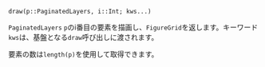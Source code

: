 ```
draw(p::PaginatedLayers, i::Int; kws...)
```

`PaginatedLayers` `p`のi番目の要素を描画し、`FigureGrid`を返します。キーワード`kws`は、基盤となる`draw`呼び出しに渡されます。

要素の数は`length(p)`を使用して取得できます。
